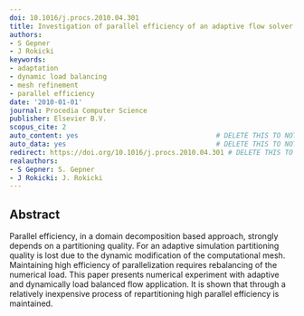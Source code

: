 ```yaml
---
doi: 10.1016/j.procs.2010.04.301
title: Investigation of parallel efficiency of an adaptive flow solver
authors:
- S Gepner
- J Rokicki
keywords:
- adaptation
- dynamic load balancing
- mesh refinement
- parallel efficiency
date: '2010-01-01'
journal: Procedia Computer Science
publisher: Elsevier B.V.
scopus_cite: 2
auto_content: yes                                  # DELETE THIS TO NOT AUTO GENERATE CONTENT
auto_data: yes                                     # DELETE THIS TO NOT AUTO GENERATE METADATA
redirect: https://doi.org/10.1016/j.procs.2010.04.301 # DELETE THIS TO NOT REDIRECT
realauthors:
- S Gepner: S. Gepner
- J Rokicki: J. Rokicki
---
```



## Abstract
Parallel efficiency, in a domain decomposition based approach, strongly depends on a partitioning quality. For an adaptive simulation partitioning quality is lost due to the dynamic modification of the computational mesh. Maintaining high efficiency of parallelization requires rebalancing of the numerical load. This paper presents numerical experiment with adaptive and dynamically load balanced flow application. It is shown that through a relatively inexpensive process of repartitioning high parallel efficiency is maintained.
